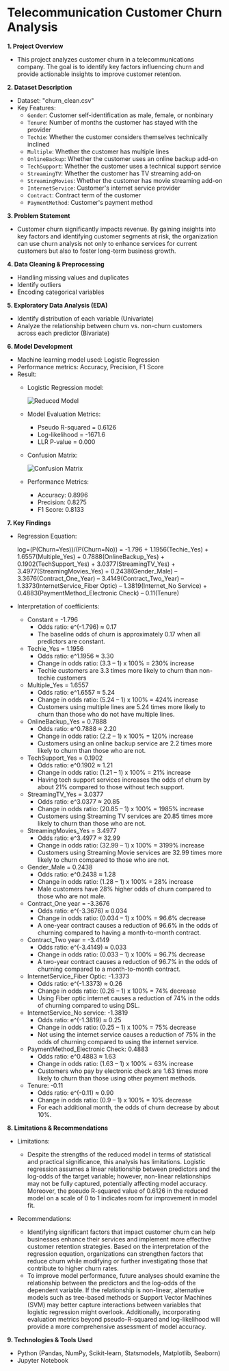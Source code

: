 # Telecommunication Customer Churn Analysis

<b>1. Project Overview</b>
- This project analyzes customer churn in a telecommunications company. The goal is to identify key factors influencing churn and provide actionable insights to improve customer retention.

<b>2. Dataset Description</b>
- Dataset: "churn_clean.csv"
- Key Features:
  - `Gender`: Customer self-identification as male, female, or nonbinary
  - `Tenure`: Number of months the customer has stayed with the provider
  - `Techie`: Whether the customer considers themselves technically inclined
  - `Multiple`: Whether the customer has multiple lines
  - `OnlineBackup`: Whether the customer uses an online backup add-on
  - `TechSupport`: Whether the customer uses a technical support service
  - `StreamingTV`: Whether the customer has TV streaming add-on
  - `StreamingMovies`: Whether the customer has movie streaming add-on
  - `InternetService`: Customer's internet service provider
  - `Contract`: Contract term of the customer
  - `PaymentMethod`: Customer's payment method

 <b>3. Problem Statement</b>
 - Customer churn significantly impacts revenue. By gaining insights into key factors and identifying customer segments at risk, the organization can use churn analysis not only to enhance services for current customers but also to foster long-term business growth.

<b>4. Data Cleaning & Preprocessing</b>
- Handling missing values and duplicates
- Identify outliers
- Encoding categorical variables

<b>5. Exploratory Data Analysis (EDA)</b>
- Identify distribution of each variable (Univariate)
- Analyze the relationship between churn vs. non-churn customers across each predictor (Bivariate)

<b>6. Model Development</b>
- Machine learning model used: Logistic Regression
- Performance metrics: Accuracy, Precision, F1 Score
- Result:
  - Logistic Regression model:

    ![Reduced Model](images/reduced-logistic-model.png)

  - Model Evaluation Metrics:
    - Pseudo R-squared = 0.6126
    - Log-likelihood = -1671.6
    - LLR P-value = 0.000

  - Confusion Matrix:

    ![Confusion Matrix](images/confusion_matrix.png)

  - Performance Metrics:
    - Accuracy: 0.8996
    - Precision: 0.8275
    - F1 Score: 0.8133

<b>7. Key Findings</b>
- Regression Equation:
  
  log=(P(Churn=Yes))/(P(Churn=No))  = -1.796 + 1.1956(Techie_Yes) + 1.6557(Multiple_Yes) + 0.7888(OnlineBackup_Yes) + 0.1902(TechSupport_Yes) + 3.0377(StreamingTV_Yes) + 3.4977(StreamingMovies_Yes) + 0.2438(Gender_Male) – 3.3676(Contract_One_Year) – 3.4149(Contract_Two_Year) – 1.3373(InternetService_Fiber Optic) – 1.3819(Internet_No Service) + 0.4883(PaymentMethod_Electronic Check) – 0.11(Tenure)

- Interpretation of coefficients:
  - Constant = -1.796
    - Odds ratio: e^(-1.796) ≈ 0.17
    - The baseline odds of churn is approximately 0.17 when all predictors are constant.
  - Techie_Yes = 1.1956
    - Odds ratio: e^1.1956 ≈ 3.30
    - Change in odds ratio: (3.3 – 1) x 100% = 230% increase
    - Techie customers are 3.3 times more likely to churn than non-techie customers
  - Multiple_Yes = 1.6557
    - Odds ratio: e^1.6557 ≈ 5.24
    - Change in odds ratio: (5.24 – 1) x 100% = 424% increase
    - Customers using multiple lines are 5.24 times more likely to churn than those who do not have multiple lines.
  - OnlineBackup_Yes = 0.7888
    - Odds ratio: e^0.7888 ≈ 2.20
    - Change in odds ratio: (2.2 – 1) x 100% = 120% increase
    - Customers using an online backup service are 2.2 times more likely to churn than those who are not.
  - TechSupport_Yes = 0.1902
    - Odds ratio: e^0.1902 ≈ 1.21
    - Change in odds ratio: (1.21 – 1) x 100% = 21% increase
    - Having tech support services increases the odds of churn by about 21% compared to those without tech support.
  - StreamingTV_Yes = 3.0377
    - Odds ratio: e^3.0377 ≈ 20.85
    - Change in odds ratio: (20.85 – 1) x 100% = 1985% increase
    - Customers using Streaming TV services are 20.85 times more likely to churn than those who are not.
  - StreamingMovies_Yes = 3.4977
    - Odds ratio: e^3.4977 ≈ 32.99
    - Change in odds ratio: (32.99 – 1) x 100% = 3199% increase
    - Customers using Streaming Movie services are 32.99 times more likely to churn compared to those who are not.
  - Gender_Male = 0.2438
    - Odds ratio: e^0.2438 ≈ 1.28
    - Change in odds ratio: (1.28 – 1) x 100% = 28% increase
    - Male customers have 28% higher odds of churn compared to those who are not male.
  - Contract_One year = -3.3676
    - Odds ratio: e^(-3.3676) ≈ 0.034
    - Change in odds ratio: (0.034 – 1) x 100% = 96.6% decrease
    - A one-year contract causes a reduction of 96.6% in the odds of churning compared to having a month-to-month contract.
  - Contract_Two year = -3.4149
    - Odds ratio: e^(-3.4149) ≈ 0.033
    - Change in odds ratio: (0.033 – 1) x 100% = 96.7% decrease
    - A two-year contract causes a reduction of 96.7% in the odds of churning compared to a month-to-month contract.
  - InternetService_Fiber Optic: -1.3373
    - Odds ratio: e^(-1.3373) ≈ 0.26
    - Change in odds ratio: (0.26 – 1) x 100% = 74% decrease
    - Using Fiber optic internet causes a reduction of 74% in the odds of churning compared to using DSL.
  - InternetService_No service: -1.3819
    - Odds ratio: e^(-1.3819) ≈ 0.25
    - Change in odds ratio: (0.25 – 1) x 100% = 75% decrease
    - Not using the internet service causes a reduction of 75% in the odds of churning compared to using the internet service.
  - PaymentMethod_Electronic Check: 0.4883
    - Odds ratio: e^0.4883 ≈ 1.63
    - Change in odds ratio: (1.63 – 1) x 100% = 63% increase
    - Customers who pay by electronic check are 1.63 times more likely to churn than those using other payment methods.
  - Tenure: -0.11
    - Odds ratio: e^(-0.11) ≈ 0.90
    - Change in odds ratio: (0.9 – 1) x 100% = 10% decrease
    - For each additional month, the odds of churn decrease by about 10%.

<b>8. Limitations & Recommendations</b>
- Limitations:
  - Despite the strengths of the reduced model in terms of statistical and practical significance, this analysis has limitations. Logistic regression assumes a linear relationship between predictors and the log-odds of the target variable; however, non-linear relationships may not be fully captured, potentially affecting model accuracy. Moreover, the pseudo R-squared value of 0.6126 in the reduced model on a scale of 0 to 1 indicates room for improvement in model fit.

- Recommendations:
  - Identifying significant factors that impact customer churn can help businesses enhance their services and implement more effective customer retention strategies. Based on the interpretation of the regression equation, organizations can strengthen factors that reduce churn while modifying or further investigating those that contribute to higher churn rates.
  - To improve model performance, future analyses should examine the relationship between the predictors and the log-odds of the dependent variable. If the relationship is non-linear, alternative models such as tree-based methods or Support Vector Machines (SVM) may better capture interactions between variables that logistic regression might overlook. Additionally, incorporating evaluation metrics beyond pseudo-R-squared and log-likelihood will provide a more comprehensive assessment of model accuracy.

<b>9. Technologies & Tools Used</b>
- Python (Pandas, NumPy, Scikit-learn, Statsmodels, Matplotlib, Seaborn)
- Jupyter Notebook
